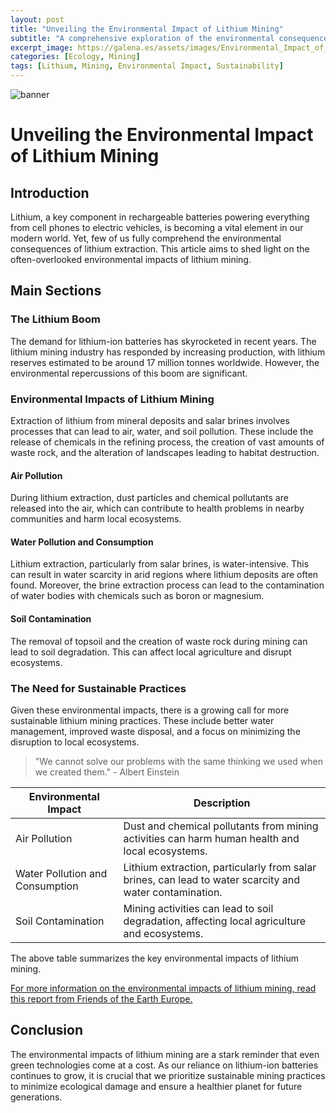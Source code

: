 ```yaml
---
layout: post
title: "Unveiling the Environmental Impact of Lithium Mining"
subtitle: "A comprehensive exploration of the environmental consequences of lithium mining, a key component in the technology and electric vehicle revolution."
excerpt_image: https://galena.es/assets/images/Environmental_Impact_of_Lithium_Mining.png
categories: [Ecology, Mining]
tags: [Lithium, Mining, Environmental Impact, Sustainability]
---
```


![banner](https://galena.es/assets/images/Environmental_Impact_of_Lithium_Mining.png "Aerial view of a lithium mining site, showcasing large open pits and tailings ponds, with surrounding natural landscapes. The image highlights the environmental disruption caused by mining activities, including deforestation and habitat loss, emphasizing the ecological concerns associated with lithium extraction.")

# Unveiling the Environmental Impact of Lithium Mining

## Introduction
Lithium, a key component in rechargeable batteries powering everything from cell phones to electric vehicles, is becoming a vital element in our modern world. Yet, few of us fully comprehend the environmental consequences of lithium extraction. This article aims to shed light on the often-overlooked environmental impacts of lithium mining.

## Main Sections

### The Lithium Boom
The demand for lithium-ion batteries has skyrocketed in recent years. The lithium mining industry has responded by increasing production, with lithium reserves estimated to be around 17 million tonnes worldwide. However, the environmental repercussions of this boom are significant.

### Environmental Impacts of Lithium Mining
Extraction of lithium from mineral deposits and salar brines involves processes that can lead to air, water, and soil pollution. These include the release of chemicals in the refining process, the creation of vast amounts of waste rock, and the alteration of landscapes leading to habitat destruction.

#### Air Pollution
During lithium extraction, dust particles and chemical pollutants are released into the air, which can contribute to health problems in nearby communities and harm local ecosystems.

#### Water Pollution and Consumption
Lithium extraction, particularly from salar brines, is water-intensive. This can result in water scarcity in arid regions where lithium deposits are often found. Moreover, the brine extraction process can lead to the contamination of water bodies with chemicals such as boron or magnesium.

#### Soil Contamination
The removal of topsoil and the creation of waste rock during mining can lead to soil degradation. This can affect local agriculture and disrupt ecosystems.

### The Need for Sustainable Practices
Given these environmental impacts, there is a growing call for more sustainable lithium mining practices. These include better water management, improved waste disposal, and a focus on minimizing the disruption to local ecosystems.

> "We cannot solve our problems with the same thinking we used when we created them." - Albert Einstein

| Environmental Impact | Description |
| --- | --- |
| Air Pollution | Dust and chemical pollutants from mining activities can harm human health and local ecosystems. |
| Water Pollution and Consumption | Lithium extraction, particularly from salar brines, can lead to water scarcity and water contamination. |
| Soil Contamination | Mining activities can lead to soil degradation, affecting local agriculture and ecosystems. |

The above table summarizes the key environmental impacts of lithium mining.

[For more information on the environmental impacts of lithium mining, read this report from Friends of the Earth Europe.](https://www.foeeurope.org/sites/default/files/resource_use/2019/foee_report_-_lithium.pdf)

## Conclusion
The environmental impacts of lithium mining are a stark reminder that even green technologies come at a cost. As our reliance on lithium-ion batteries continues to grow, it is crucial that we prioritize sustainable mining practices to minimize ecological damage and ensure a healthier planet for future generations.